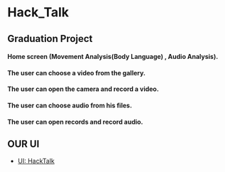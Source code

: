 # Hack_Talk 

## Graduation Project
#### Home screen (Movement Analysis(Body Language) , Audio Analysis).
#### The user can choose a video from the gallery.
#### The user can open the camera and record a video.
#### The user can choose audio from his files.
#### The user can open records and record audio.

## OUR UI

- [UI: HackTalk](https://www.figma.com/file/4ORhnQEn1FJgmDIZeO5jlu/final-finalll-vr?type=design&node-id=0-1&mode=design&t=iShM4Tzth2O1XXNI-0)
